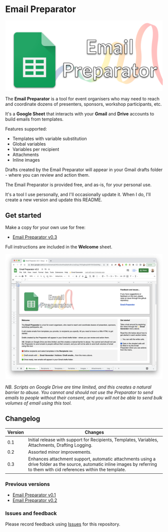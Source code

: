 # Email Preparator

![Email Preparator logo](images/email-preparator-logo.png)

The __Email Preparator__ is a tool for event organisers who may need to reach and coordinate dozens of presenters, sponsors, workshop participants, etc.

It's a __Google Sheet__ that interacts with your __Gmail__ and __Drive__ accounts to build emails from templates.

Features supported:

* Templates with variable substitution
* Global variables
* Variables per recipient
* Attachments
* Inline images

Drafts created by the Email Preparator will appear in your Gmail drafts folder - where you can review and action them.

The Email Preparator is provided free, and as-is, for your personal use.

It's a tool I use personally, and I'll occasionally update it. When I do, I'll create a new version and update this README.

## Get started

Make a copy for your own use for free:

* [Email Preparator v0.3](https://docs.google.com/spreadsheets/d/1KEw2ewPawjfqHkz6ruUwjOsgu7tR2tgBoq04RiYEKi0/copy)

Full instructions are included in the __Welcome__ sheet.

![Email Preparator screenshot](screenshots/screenshot-welcome-0.3.png)

_NB. Scripts on Google Drive are time limited, and this creates a natural barrier to abuse. You cannot and should not use the Preparator to send emails to people without their consent, and you will not be able to send bulk volumes of email using this tool._

## Changelog

| Version  | Changes |
| ------------- | ------------- |
| 0.1 | Initial release with support for Recipients, Templates, Variables, Attachments, Drafting Logging. |
| 0.2 | Assorted minor improvements. |
| 0.3 | Enhances attachment support, automatic attachments using a drive folder as the source, automatic inline images by referring to them with cid references within the template. |

### Previous versions

* [Email Preparator v0.1](https://docs.google.com/spreadsheets/d/18v8caw4R5WscY6k8qZ73LuBmX0iTQ-jouKjcf9YRnVw/copy)
* [Email Preparator v0.2](https://docs.google.com/spreadsheets/d/1dRD1mYxWgdFJl4dIBJMKFa339auvbErk6XtT8qjlq0o/copy)

### Issues and feedback

Please record feedback using [Issues](https://github.com/instantiator/Email-Preparator/issues) for this repository.
